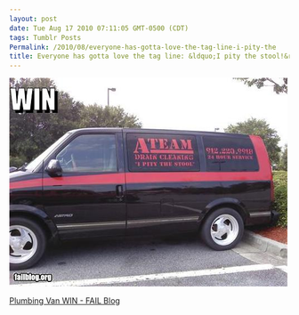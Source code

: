 ```yaml
---
layout: post
date: Tue Aug 17 2010 07:11:05 GMT-0500 (CDT)
tags: Tumblr Posts
Permalink: /2010/08/everyone-has-gotta-love-the-tag-line-i-pity-the
title: Everyone has gotta love the tag line: &ldquo;I pity the stool!&rdquo;
---
```


![](/public/assets/tumblr/tumblr_l7apuiq6Wr1qa4klho1_500.jpg)

[Plumbing Van WIN - FAIL Blog](http://failblog.org/2010/08/16/epic-fail-photos-plumbing-van-win/?utm_source=feedburner&utm_medium=feed&utm_campaign=Feed%3A+failblog+%28The+FAIL+Blog+-+Fail+Pictures+%26+Videos+at+Failblog.ORG%29&utm_content=Google+Reader)
